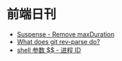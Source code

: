 # 前端日刊

* [Suspense - Remove maxDuration](https://github.com/facebook/react/pull/15272/files)
* [What does git rev-parse do?](https://stackoverflow.com/questions/15798862/what-does-git-rev-parse-do)
* [shell 参数 $$ - 进程 ID](https://www.runoob.com/linux/linux-shell-passing-arguments.html)
